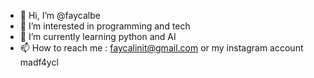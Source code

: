 - 👋 Hi, I’m @faycalbe
- 👀 I’m interested in programming and tech
- 🌱 I’m currently learning python and AI
- 📫 How to reach me : faycalinit@gmail.com or my instagram account madf4ycl

<!---
faycalbe/faycalbe is a ✨ special ✨ repository because its `README.md` (this file) appears on your GitHub profile.
You can click the Preview link to take a look at your changes.
--->
